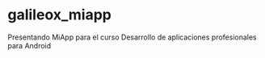 # galileox_miapp
Presentando MiApp para el curso Desarrollo de aplicaciones profesionales para Android
